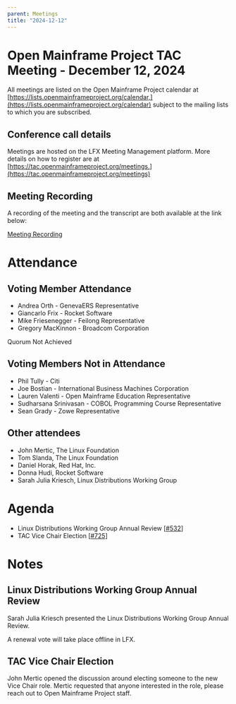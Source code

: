 ```yaml
---
parent: Meetings
title: "2024-12-12"
---
```


# Open Mainframe Project TAC Meeting - December 12, 2024

All meetings are listed on the Open Mainframe Project calendar at [https://lists.openmainframeproject.org/calendar,](https://lists.openmainframeproject.org/calendar) subject to the mailing lists to which you are subscribed.

## Conference call details

Meetings are hosted on the LFX Meeting Management platform. More details on how to register are at [https://tac.openmainframeproject.org/meetings.](https://tac.openmainframeproject.org/meetings)

## Meeting Recording

A recording of the meeting and the transcript are both available at the link below:

[Meeting Recording](https://zoom.us/rec/play/Yqft_R-D647qAEaJQnlppZRYTRheNQEVqTOhQE0MyJLnmM1ISNmeD_XE80bhW6nHxxqz1aYQN3vG0yy8.G5-c7GxjhdXchJaL?canPlayFromShare=true&from=share_recording_detail&continueMode=true&componentName=rec-play&originRequestUrl=https%3A%2F%2Fzoom.us%2Frec%2Fshare%2FlKVkJ3RUi102kNo8Yu6AQlBf5YHvfU6GsZ1qrytknGIDLt2T1z2HMMyMOqLzkadp.dH4cCEE6agn3msop)

# Attendance

## Voting Member Attendance

* Andrea Orth - GenevaERS Representative
* Giancarlo Frix - Rocket Software
* Mike Friesenegger - Feilong Representative
* Gregory MacKinnon - Broadcom Corporation

Quorum Not Achieved

## Voting Members Not in Attendance

* Phil Tully - Citi
* Joe Bostian - International Business Machines Corporation
* Lauren Valenti - Open Mainframe Education Representative
* Sudharsana Srinivasan - COBOL Programming Course Representative
* Sean Grady - Zowe Representative

## Other attendees

* John Mertic, The Linux Foundation
* Tom Slanda, The Linux Foundation
* Daniel Horak, Red Hat, Inc.
* Donna Hudi, Rocket Software
* Sarah Julia Kriesch, Linux Distributions Working Group

# Agenda

* Linux Distributions Working Group Annual Review [[#532](https://github.com/orgs/openmainframeproject/projects/21/views/1?pane=issue&itemId=35491026&issue=openmainframeproject%7Ctac%7C532)]
* TAC Vice Chair Election [[#725](https://github.com/orgs/openmainframeproject/projects/21/views/1?pane=issue&itemId=85535845&issue=openmainframeproject%7Ctac%7C725)]

# Notes

## Linux Distributions Working Group Annual Review

Sarah Julia Kriesch presented the Linux Distributions Working Group Annual Review.

A renewal vote will take place offline in LFX.

## TAC Vice Chair Election

John Mertic opened the discussion around electing someone to the new Vice Chair role.  Mertic requested that anyone interested in the role, please reach out to Open Mainframe Project staff.
